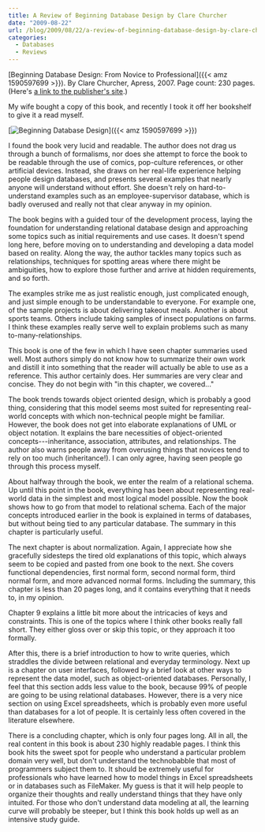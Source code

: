 ```yaml
---
title: A Review of Beginning Database Design by Clare Churcher
date: "2009-08-22"
url: /blog/2009/08/22/a-review-of-beginning-database-design-by-clare-churcher/
categories:
  - Databases
  - Reviews
---
```

[Beginning Database Design: From Novice to Professional]({{< amz 1590597699 >}}). By Clare Churcher, Apress, 2007. Page count: 230 pages. (Here's [a link to the publisher's site](http://www.apress.com/book/view/9781590597699).)

My wife bought a copy of this book, and recently I took it off her bookshelf to give it a read myself.

[![Beginning Database Design](/media/2009/08/beginning_database_design.gif "fr pa1")]({{< amz 1590597699 >}})

I found the book very lucid and readable. The author does not drag us through a bunch of formalisms, nor does she attempt to force the book to be readable through the use of comics, pop-culture references, or other artificial devices. Instead, she draws on her real-life experience helping people design databases, and presents several examples that nearly anyone will understand without effort. She doesn't rely on hard-to-understand examples such as an employee-supervisor database, which is badly overused and really not that clear anyway in my opinion.

The book begins with a guided tour of the development process, laying the foundation for understanding relational database design and approaching some topics such as initial requirements and use cases. It doesn't spend long here, before moving on to understanding and developing a data model based on reality. Along the way, the author tackles many topics such as relationships, techniques for spotting areas where there might be ambiguities, how to explore those further and arrive at hidden requirements, and so forth.

The examples strike me as just realistic enough, just complicated enough, and just simple enough to be understandable to everyone. For example one, of the sample projects is about delivering takeout meals. Another is about sports teams. Others include taking samples of insect populations on farms. I think these examples really serve well to explain problems such as many to-many-relationships.

This book is one of the few in which I have seen chapter summaries used well. Most authors simply do not know how to summarize their own work and distill it into something that the reader will actually be able to use as a reference. This author certainly does. Her summaries are very clear and concise. They do not begin with "in this chapter, we covered..."

The book trends towards object oriented design, which is probably a good thing, considering that this model seems most suited for representing real-world concepts with which non-technical people might be familiar. However, the book does not get into elaborate explanations of UML or object notation. It explains the bare necessities of object-oriented concepts---inheritance, association, attributes, and relationships. The author also warns people away from overusing things that novices tend to rely on too much (inheritance!). I can only agree, having seen people go through this process myself.

About halfway through the book, we enter the realm of a relational schema. Up until this point in the book, everything has been about representing real-world data in the simplest and most logical model possible. Now the book shows how to go from that model to relational schema. Each of the major concepts introduced earlier in the book is explained in terms of databases, but without being tied to any particular database. The summary in this chapter is particularly useful.

The next chapter is about normalization. Again, I appreciate how she gracefully sidesteps the tired old explanations of this topic, which always seem to be copied and pasted from one book to the next. She covers functional dependencies, first normal form, second normal form, third normal form, and more advanced normal forms. Including the summary, this chapter is less than 20 pages long, and it contains everything that it needs to, in my opinion.

Chapter 9 explains a little bit more about the intricacies of keys and constraints. This is one of the topics where I think other books really fall short. They either gloss over or skip this topic, or they approach it too formally.

After this, there is a brief introduction to how to write queries, which straddles the divide between relational and everyday terminology. Next up is a chapter on user interfaces, followed by a brief look at other ways to represent the data model, such as object-oriented databases. Personally, I feel that this section adds less value to the book, because 99% of people are going to be using relational databases. However, there is a very nice section on using Excel spreadsheets, which is probably even more useful than databases for a lot of people. It is certainly less often covered in the literature elsewhere.

There is a concluding chapter, which is only four pages long. All in all, the real content in this book is about 230 highly readable pages. I think this book hits the sweet spot for people who understand a particular problem domain very well, but don't understand the technobabble that most of programmers subject them to. It should be extremely useful for professionals who have learned how to model things in Excel spreadsheets or in databases such as FileMaker. My guess is that it will help people to organize their thoughts and really understand things that they have only intuited. For those who don't understand data modeling at all, the learning curve will probably be steeper, but I think this book holds up well as an intensive study guide.


